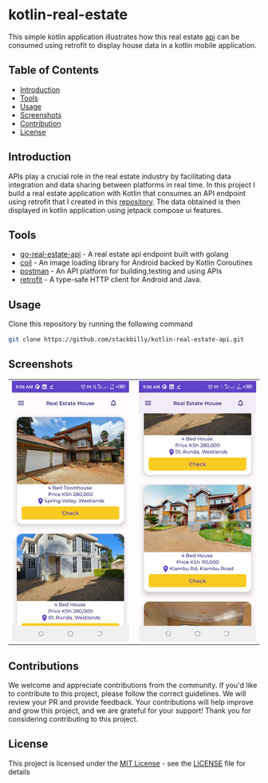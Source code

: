 # kotlin-real-estate
This simple kotlin application illustrates how this real estate [api](https://github.com/stackbilly/go-real-estate-api) can be consumed using retrofit to display house data in a kotlin mobile application.

## Table of Contents
- [Introduction](#introduction)
- [Tools](#tools)
- [Usage](#usage)
- [Screenshots](#screenshots)
- [Contribution](#contributions)
- [License](#license)

## Introduction
APIs play a crucial role in the real estate industry by facilitating data integration and data sharing between platforms in real time.
In this project I build a real estate application with Kotlin that consumes an API endpoint using retrofit that I created in this [repository](https://github.com/stackbilly/go-real-estate-api). The data obtained is then displayed in kotlin application using jetpack compose ui features.

## Tools
- [go-real-estate-api](https://github.com/stackbilly/go-real-estate-api) - A real estate api endpoint built with golang
- [coil](https://github.com/coil-kt/coil#jetpack-compose) - An image loading library for Android backed by Kotlin Coroutines
- [postman](https://www.postman.com/) - An API platform for building,testing and using APIs
- [retrofit](https://github.com/square/retrofit) - A type-safe HTTP client for Android and Java.

## Usage
Clone this repository by running the following command
```bash
git clone https://github.com/stackbilly/kotlin-real-estate-api.git
```
## Screenshots
<table>
  <tr>
    <td style="padding-right: 10px;"><img src="https://github.com/stackbilly/kotlin-real-estate-api/blob/main/app/src/main/res/drawable/screenshot1.png" alt="Screenshot 1"></td>
    <td style="padding-left: 10px;"><img src="https://github.com/stackbilly/kotlin-real-estate-api/blob/main/app/src/main/res/drawable/screenshot2.png" alt="Screenshot 2"></td>
  </tr>
</table>

## Contributions

We welcome and appreciate contributions from the community. If you'd like to contribute to this project, please follow the correct guidelines.
We will review your PR and provide feedback. Your contributions will help improve and grow this project, and we are grateful for your support!
Thank you for considering contributing to this project.

## License
This project is licensed under the [MIT License](LICENSE) - see the [LICENSE](LICENSE) file for details
